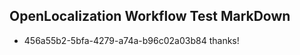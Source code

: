 ## OpenLocalization Workflow Test MarkDown
* 456a55b2-5bfa-4279-a74a-b96c02a03b84 thanks!

<!--HONumber=Jul16_HO3-->



